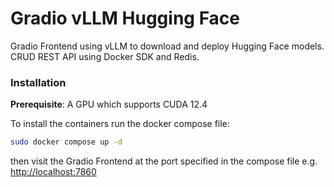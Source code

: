 # Gradio vLLM Hugging Face

Gradio Frontend using vLLM to download and deploy Hugging Face models. CRUD REST API using Docker SDK and Redis.

### Installation

**Prerequisite**: A GPU which supports CUDA 12.4

To install the containers run the docker compose file:

```bash
sudo docker compose up -d
```

then visit the Gradio Frontend at the port specified in the compose file e.g. [http://localhost:7860](http://localhost:7860)